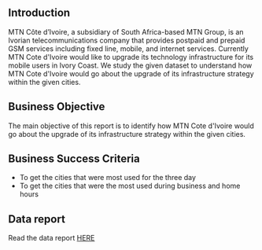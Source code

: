 ## Introduction
MTN Côte d’Ivoire, a subsidiary of South Africa-based MTN Group, is an Ivorian telecommunications company that provides postpaid and prepaid GSM services including fixed line, mobile, and internet services. Currently MTN Cote d'Ivoire would like to upgrade its technology infrastructure for its mobile users in Ivory Coast. We study the given dataset to understand how MTN Cote d'Ivoire would go about the upgrade of its infrastructure strategy within the given cities.
## Business Objective
The main objective of this report is to identify how MTN Cote d'Ivoire would go about the upgrade of its infrastructure strategy within the given cities.

## Business Success Criteria

* To get the cities that were most used for the three day
* To get the cities that were the most used during business and home hours

## Data report
Read the data report [HERE](https://docs.google.com/document/d/19IIeiUV6m0a3Qz-iJmGINTJi5T_kr8lQPe6TtBPQ0Bs/edit?usp=sharing)
